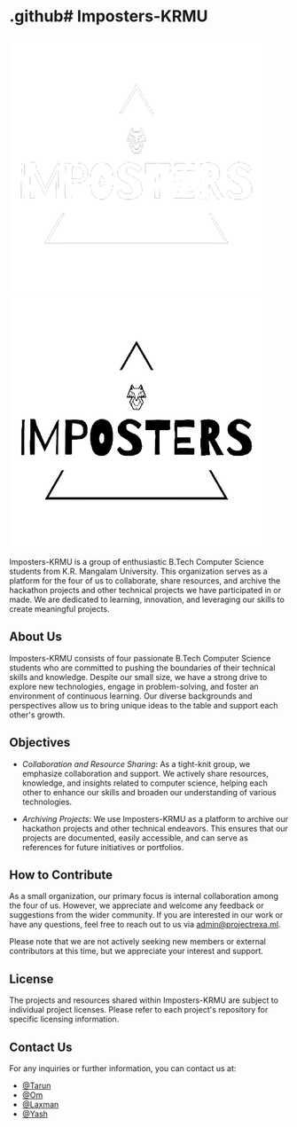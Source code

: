 # .github# Imposters-KRMU

![Imposters-KRMU Logo](https://github.com/Imposters-KRMU/.github/blob/main/assets/logo_imposters-krmu.png?raw=true#gh-dark-mode-only)
![Imposters-KRMU Logo](https://github.com/Imposters-KRMU/.github/blob/main/assets/logo_dark_imposters-krmu.png?raw=true)

Imposters-KRMU is a group of enthusiastic B.Tech Computer Science students from K.R. Mangalam University. This organization serves as a platform for the four of us to collaborate, share resources, and archive the hackathon projects and other technical projects we have participated in or made. We are dedicated to learning, innovation, and leveraging our skills to create meaningful projects.

## About Us

Imposters-KRMU consists of four passionate B.Tech Computer Science students who are committed to pushing the boundaries of their technical skills and knowledge. Despite our small size, we have a strong drive to explore new technologies, engage in problem-solving, and foster an environment of continuous learning. Our diverse backgrounds and perspectives allow us to bring unique ideas to the table and support each other's growth.

## Objectives

- *Collaboration and Resource Sharing*: As a tight-knit group, we emphasize collaboration and support. We actively share resources, knowledge, and insights related to computer science, helping each other to enhance our skills and broaden our understanding of various technologies.

- *Archiving Projects*: We use Imposters-KRMU as a platform to archive our hackathon projects and other technical endeavors. This ensures that our projects are documented, easily accessible, and can serve as references for future initiatives or portfolios.

## How to Contribute

As a small organization, our primary focus is internal collaboration among the four of us. However, we appreciate and welcome any feedback or suggestions from the wider community. If you are interested in our work or have any questions, feel free to reach out to us via [admin@projectrexa.ml](mailto:admin@projectrexa.ml).

Please note that we are not actively seeking new members or external contributors at this time, but we appreciate your interest and support.

## License

The projects and resources shared within Imposters-KRMU are subject to individual project licenses. Please refer to each project's repository for specific licensing information.

## Contact Us

For any inquiries or further information, you can contact us at:

- [@Tarun](https://github.com/TarunRaghav3699)
- [@Om](https://github.com/Om-Mishra7)
- [@Laxman](https://github.com/laxmanrathore01)
- [@Yash](https://github.com/Yash-Soni7744)
